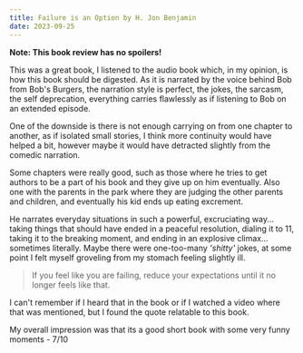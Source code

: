 ```yaml
---
title: Failure is an Option by H. Jon Benjamin
date: 2023-09-25
---
```


**Note: This book review has no spoilers!**

This was a great book, I listened to the audio book which, in my opinion, is how this book should be digested. As it is narrated by the voice behind Bob from Bob's Burgers, the narration style is perfect, the jokes, the sarcasm, the self deprecation, everything carries flawlessly as if listening to Bob on an extended episode.

One of the downside is there is not enough carrying on from one chapter to another, as if isolated small stories, I think more continuity would have helped a bit, however maybe it would have detracted slightly from the comedic narration.

Some chapters were really good, such as those where he tries to get authors to be a part of his book and they give up on him eventually. Also one with the parents in the park where they are judging the other parents and children, and eventually his kid ends up eating excrement.

He narrates everyday situations in such a powerful, excruciating way... taking things that should have ended in a peaceful resolution, dialing it to 11, taking it to the breaking moment, and ending in an explosive climax... sometimes literally. Maybe there were one-too-many _'shitty'_ jokes, at some point I felt myself groveling from my stomach feeling slightly ill.

> If you feel like you are failing, reduce your expectations until it no longer feels like that.

I can't remember if I heard that in the book or if I watched a video where that was mentioned, but I found the quote relatable to this book.

My overall impression was that its a good short book with some very funny moments - 7/10
